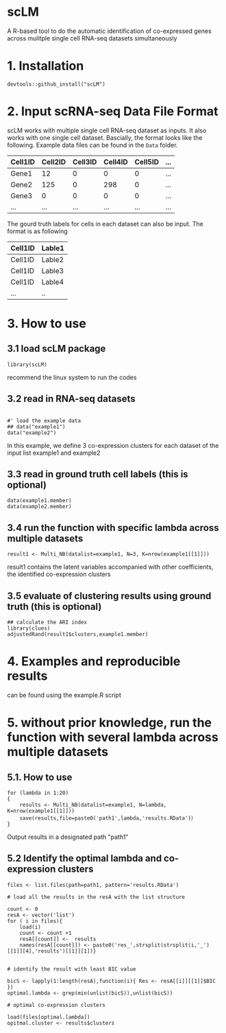 # scLM
A R-based tool to do the automatic identification of co-expressed genes across mulitple single cell RNA-seq datasets simultaneously

# 1. Installation
```
devtools::github_install("scLM")
```

# 2. Input scRNA-seq Data File Format
scLM works with multiple single cell RNA-seq dataset as inputs. It also works with one single cell dataset. Bascially, the format looks like the following. Example data files can be found in the ```Data``` folder.

| Cell1ID | Cell2ID | Cell3ID | Cell4ID | Cell5ID  | ... |
|----|--------|--------|--------|---------|-----|
| Gene1 | 12 | 0 | 0 | 0 | ... |
| Gene2 | 125 | 0 | 298 | 0  | ... |
| Gene3 | 0 | 0| 0 | 0  | ... |
|...    |...|...|...|...|...|

The gourd truth labels for cells in each dataset can also be input. The format is as following

| Cell1ID | Lable1 |
|----|--------|
| Cell1ID | Lable2 |
| Cell1ID | Lable3 |
| Cell1ID | Lable4 |
|...    |..


# 3. How to use

## 3.1 load scLM package
```
library(scLM)
```
recommend the linux system to run the codes

## 3.2 read in RNA-seq datasets
```

#' load the example data
## data("example1")
data("example2")
```
In this example, we define 3 co-expression clusters for each dataset of the input list example1 and example2

## 3.3 read in ground truth cell labels (this is optional)
```
data(example1.member)
data(example2.member)
```

## 3.4 run the function with specific lambda across multiple datasets
```
result1 <- Multi_NB(datalist=example1, N=3, K=nrow(example1[[1]]))
```
result1 contains the latent variables accompanied with other coefficients, the identified co-expression clusters

## 3.5 evaluate of clustering results using ground truth (this is optional)
```
## calculate the ARI index
library(clues)
adjustedRand(result1$clusters,example1.member)
```

# 4. Examples and reproducible results 
can be found using the example.R script

# 5. without prior knowledge, run the function with several lambda across multiple datasets 

## 5.1. How to use

```
for (lambda in 1:20)
{
    results <- Multi_NB(datalist=example1, N=lambda, K=nrow(example1[[1]]))
    save(results,file=paste0('path1',lambda,'results.RData')）
}
```
Output results in a designated path "path1"

## 5.2 Identify the optimal lambda and co-expression clusters

```
files <- list.files(path=path1, pattern='results.RData')

# load all the results in the resA with the list structure

count <- 0
resA <- vector('list')
for ( i in files){
    load(i)
    count <- count +1
    resA[[count]] <-  results
    names(resA[[count]]) <- paste0('res_',strsplit(strsplit(i,'_')[[1]][4],'results')[[1]][1])}


# identify the result with least BIC value

bicS <- lapply(1:length(resA),function(i){ Res <- resA[[i]][[1]]$BIC })
optimal.lambda <- grep(min(unlist(bicS)),unlist(bicS))

# optimal co-expression clusters

load(files[optimal.lambda])
opitmal.cluster <- results$clusters
```
